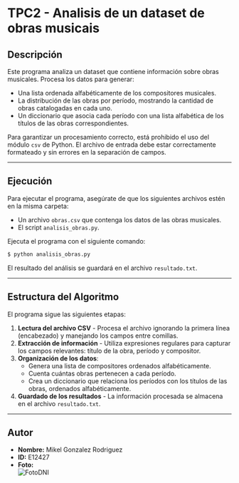 # TPC2 - Analisis de un dataset de obras musicais 

## Descripción
Este programa analiza un dataset que contiene información sobre obras musicales. Procesa los datos para generar:
- Una lista ordenada alfabéticamente de los compositores musicales.
- La distribución de las obras por período, mostrando la cantidad de obras catalogadas en cada uno.
- Un diccionario que asocia cada período con una lista alfabética de los títulos de las obras correspondientes.

Para garantizar un procesamiento correcto, está prohibido el uso del módulo `csv` de Python. El archivo de entrada debe estar correctamente formateado y sin errores en la separación de campos.

---

## Ejecución
Para ejecutar el programa, asegúrate de que los siguientes archivos estén en la misma carpeta:
- Un archivo `obras.csv` que contenga los datos de las obras musicales.
- El script `analisis_obras.py`.

Ejecuta el programa con el siguiente comando:
```sh
$ python analisis_obras.py
```

El resultado del análisis se guardará en el archivo `resultado.txt`.

---

## Estructura del Algoritmo
El programa sigue las siguientes etapas:
1. **Lectura del archivo CSV** - Procesa el archivo ignorando la primera línea (encabezado) y manejando los campos entre comillas.
2. **Extracción de información** - Utiliza expresiones regulares para capturar los campos relevantes: título de la obra, período y compositor.
3. **Organización de los datos**:
   - Genera una lista de compositores ordenados alfabéticamente.
   - Cuenta cuántas obras pertenecen a cada período.
   - Crea un diccionario que relaciona los períodos con los títulos de las obras, ordenados alfabéticamente.
4. **Guardado de los resultados** - La información procesada se almacena en el archivo `resultado.txt`.

---

## Autor
- **Nombre:** Mikel Gonzalez Rodriguez  
- **ID:** E12427  
- **Foto:**  
![FotoDNI](https://github.com/user-attachments/assets/89f3adbe-49b9-4930-808f-9d0bc81bcb00)
